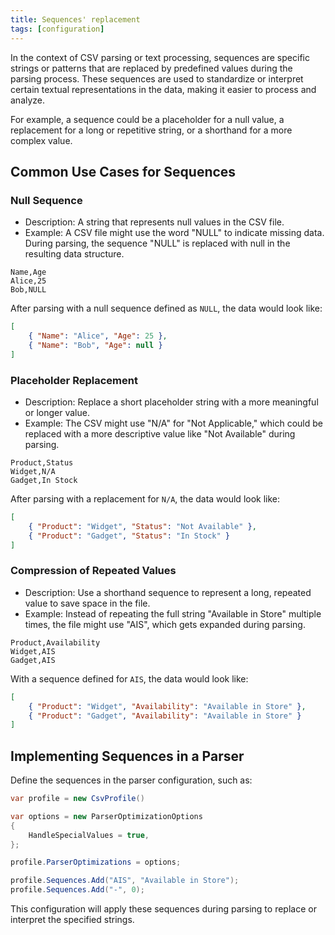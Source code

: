 ```yaml
---
title: Sequences' replacement
tags: [configuration]
---
```

In the context of CSV parsing or text processing, sequences are specific strings or patterns that are replaced by predefined values during the parsing process. These sequences are used to standardize or interpret certain textual representations in the data, making it easier to process and analyze.

For example, a sequence could be a placeholder for a null value, a replacement for a long or repetitive string, or a shorthand for a more complex value.

## Common Use Cases for Sequences

### Null Sequence

- Description: A string that represents null values in the CSV file.
- Example: A CSV file might use the word "NULL" to indicate missing data. During parsing, the sequence "NULL" is replaced with null in the resulting data structure.

```plaintext
Name,Age
Alice,25
Bob,NULL
```

After parsing with a null sequence defined as `NULL`, the data would look like:

```json
[
    { "Name": "Alice", "Age": 25 },
    { "Name": "Bob", "Age": null }
]
```

### Placeholder Replacement

- Description: Replace a short placeholder string with a more meaningful or longer value.
- Example: The CSV might use "N/A" for "Not Applicable," which could be replaced with a more descriptive value like "Not Available" during parsing.

```plaintext
Product,Status
Widget,N/A
Gadget,In Stock
```

After parsing with a replacement for  `N/A`, the data would look like:

```json
[
    { "Product": "Widget", "Status": "Not Available" },
    { "Product": "Gadget", "Status": "In Stock" }
]
```

### Compression of Repeated Values

- Description: Use a shorthand sequence to represent a long, repeated value to save space in the file.
- Example: Instead of repeating the full string "Available in Store" multiple times, the file might use "AIS", which gets expanded during parsing.

```plaintext
Product,Availability
Widget,AIS
Gadget,AIS
```

With a sequence defined for `AIS`, the data would look like:

```json
[
    { "Product": "Widget", "Availability": "Available in Store" },
    { "Product": "Gadget", "Availability": "Available in Store" }
]
```

## Implementing Sequences in a Parser

Define the sequences in the parser configuration, such as:

```csharp
var profile = new CsvProfile()

var options = new ParserOptimizationOptions
{
    HandleSpecialValues = true,
};

profile.ParserOptimizations = options;

profile.Sequences.Add("AIS", "Available in Store");
profile.Sequences.Add("-", 0);
```

This configuration will apply these sequences during parsing to replace or interpret the specified strings.